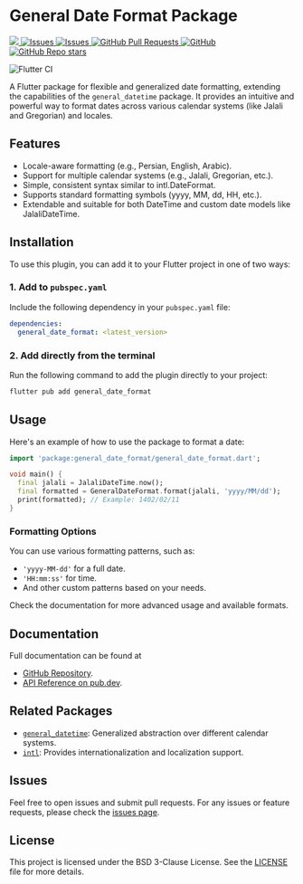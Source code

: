 # General Date Format Package

<a href="https://pub.dev/packages/general_date_format">
   <img src="https://img.shields.io/pub/v/general_date_format?label=pub.dev&labelColor=333940&logo=dart">
</a>
<a href="https://github.com/ali-you/general-date-format-package/issues">
   <img alt="Issues" src="https://img.shields.io/github/issues/ali-you/general-date-format-package?color=0088ff" />
</a>
<a href="https://github.com/ali-you/general-date-format-package/issues?q=is%3Aclosed">
   <img alt="Issues" src="https://img.shields.io/github/issues-closed/ali-you/general-date-format-package?color=0088ff" />
</a>
<!-- <a href="https://github.com/ali-you/ambient-light-plugin/pulls">
   <img alt="GitHub pull requests" src="https://img.shields.io/github/issues-pr/ali-you/ambient-light-plugin?color=0088ff" />
</a> -->
<a href="https://github.com/ali-you/general-date-format-package/pulls">
   <img alt="GitHub Pull Requests" src="https://badgen.net/github/prs/ali-you/general-date-format-package" />
</a>
<a href="https://github.com/ali-you/general-date-format-package/blob/main/LICENSE" rel="ugc">
   <img src="https://img.shields.io/github/license/ali-you/general-date-format-package?color=#007A88&amp;labelColor=333940;" alt="GitHub">
</a>
<a href="https://github.com/ali-you/general-date-format-package">
   <img alt="GitHub Repo stars" src="https://img.shields.io/github/stars/ali-you/general-date-format-package">
</a>

![Flutter CI](https://github.com/ali-you/general-date-format-package/actions/workflows/flutter.yml/badge.svg)

A Flutter package for flexible and generalized date formatting, extending the capabilities of the
`general_datetime` package. It provides an intuitive and powerful way to format dates across various
calendar systems (like Jalali and Gregorian) and locales.

## Features

- Locale-aware formatting (e.g., Persian, English, Arabic).
- Support for multiple calendar systems (e.g., Jalali, Gregorian, etc.).
- Simple, consistent syntax similar to intl.DateFormat.
- Supports standard formatting symbols (yyyy, MM, dd, HH, etc.).
- Extendable and suitable for both DateTime and custom date models like JalaliDateTime.

## Installation

To use this plugin, you can add it to your Flutter project in one of two ways:

### 1. Add to `pubspec.yaml`

Include the following dependency in your `pubspec.yaml` file:

```yaml
dependencies:
  general_date_format: <latest_version>

```

### 2. Add directly from the terminal

Run the following command to add the plugin directly to your project:

```bash
flutter pub add general_date_format
```

## Usage

Here's an example of how to use the package to format a date:

```dart
import 'package:general_date_format/general_date_format.dart';

void main() {
  final jalali = JalaliDateTime.now();
  final formatted = GeneralDateFormat.format(jalali, 'yyyy/MM/dd');
  print(formatted); // Example: 1402/02/11
}
```

### Formatting Options

You can use various formatting patterns, such as:

- `'yyyy-MM-dd'` for a full date.
- `'HH:mm:ss'` for time.
- And other custom patterns based on your needs.

Check the documentation for more advanced usage and available formats.

## Documentation

Full documentation can be found at

- [GitHub Repository](https://github.com/ali-you/general-date-format-package).
- [API Reference on pub.dev](https://pub.dev/documentation/general_date_format/latest/).

## Related Packages

- [`general_datetime`](https://pub.dev/packages/general_datetime): Generalized abstraction over
  different calendar systems.
- [`intl`](https://pub.dev/packages/intl): Provides internationalization and localization support.

## Issues

Feel free to open issues and submit pull requests.
For any issues or feature requests, please check
the [issues page](https://github.com/ali-you/general-date-format-package/issues).

## License

This project is licensed under the BSD 3-Clause License. See the [LICENSE](LICENSE) file for more
details.
